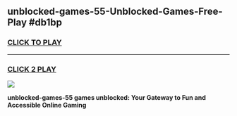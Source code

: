 
## unblocked-games-55-Unblocked-Games-Free-Play #db1bp
<h3>
<a href="https://us.freeplayer.one?title=unblocked-games-55&ref=9M">CLICK TO PLAY</a></h3>
<hr>

<h3>
<a href="https://us.freeplayer.one?title=unblocked-games-55&ref=9M">CLICK 2 PLAY</a>
  
</h3>

<a href="https://us.freeplayer.one?title=unblocked-games-55&ref=9M"><img src="https://clearcache.store/games.png"></a>


**unblocked-games-55 games unblocked: Your Gateway to Fun and Accessible Online Gaming**
